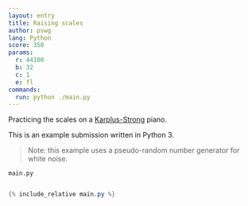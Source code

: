 ```yaml
---
layout: entry
title: Raising scales
author: pswg
lang: Python
score: 350
params:
  r: 44100
  b: 32
  c: 1
  e: fl
commands:
  run: python ./main.py
---
```


Practicing the scales on a [Karplus-Strong](https://en.wikipedia.org/wiki/Karplus%E2%80%93Strong_string_synthesis) piano.

This is an example submission written in Python 3.

> Note: this example uses a pseudo-random number generator for white noise.

`main.py`
```cs

{% include_relative main.py %}

```
